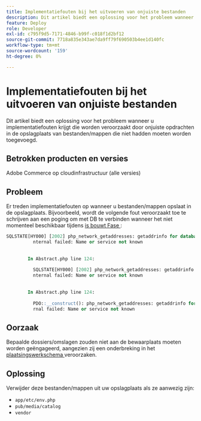 ```yaml
---
title: Implementatiefouten bij het uitvoeren van onjuiste bestanden
description: Dit artikel biedt een oplossing voor het probleem wanneer u implementatiefouten krijgt die worden veroorzaakt door onjuiste verbintenissen aan de opslagplaats van bestanden/mappen die niet hadden moeten worden toegevoegd.
feature: Deploy
role: Developer
exl-id: c795f9d5-7171-4846-b99f-c018f1d2bf12
source-git-commit: 7718a835e343ae7da9ff79f690503b4ee1d140fc
workflow-type: tm+mt
source-wordcount: '159'
ht-degree: 0%

---
```


# Implementatiefouten bij het uitvoeren van onjuiste bestanden

Dit artikel biedt een oplossing voor het probleem wanneer u implementatiefouten krijgt die worden veroorzaakt door onjuiste opdrachten in de opslagplaats van bestanden/mappen die niet hadden moeten worden toegevoegd.

## Betrokken producten en versies

Adobe Commerce op cloudinfrastructuur (alle versies)

## Probleem

Er treden implementatiefouten op wanneer u bestanden/mappen opslaat in de opslagplaats. Bijvoorbeeld, wordt de volgende fout veroorzaakt toe te schrijven aan een poging om met DB te verbinden wanneer het niet momenteel beschikbaar tijdens [ is bouwt Fase ](https://experienceleague.adobe.com/docs/commerce-cloud-service/user-guide/develop/deploy/process.html#build-phase):

```SQL
SQLSTATE[HY000] [2002] php_network_getaddresses: getaddrinfo for database.i  
          nternal failed: Name or service not known                                    
                                                                                       
        
        In Abstract.php line 124:
                                                                                       
          SQLSTATE[HY000] [2002] php_network_getaddresses: getaddrinfo for database.i  
          nternal failed: Name or service not known                                    
                                                                                       
        
        In Abstract.php line 124:
                                                                                       
          PDO::__construct(): php_network_getaddresses: getaddrinfo for database.inte  
          rnal failed: Name or service not known       
```

## Oorzaak

Bepaalde dossiers/omslagen zouden niet aan de bewaarplaats moeten worden geëngageerd, aangezien zij een onderbreking in het [ plaatsingswerkschema ](https://experienceleague.adobe.com/docs/commerce-cloud-service/user-guide/develop/deploy/process.html) veroorzaken.

## Oplossing

Verwijder deze bestanden/mappen uit uw opslagplaats als ze aanwezig zijn:

* `app/etc/env.php`
* `pub/media/catalog`
* `vendor`

